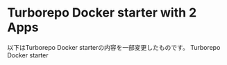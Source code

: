 # Turborepo Docker starter with 2 Apps

以下はTurborepo Docker starterの内容を一部変更したものです。
Turborepo Docker starter

